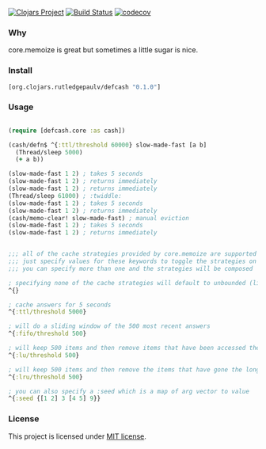 [![Clojars Project](https://img.shields.io/clojars/v/org.clojars.rutledgepaulv/defcash.svg)](https://clojars.org/org.clojars.rutledgepaulv/defcash)
[![Build Status](https://travis-ci.com/RutledgePaulV/defcash.svg?branch=master)](https://travis-ci.com/RutledgePaulV/defcash)
[![codecov](https://codecov.io/gh/RutledgePaulV/defcash/branch/master/graph/badge.svg)](https://codecov.io/gh/RutledgePaulV/defcash)

### Why

core.memoize is great but sometimes a little sugar is nice. 


### Install

```clojure
[org.clojars.rutledgepaulv/defcash "0.1.0"]
```


### Usage

```clojure 

(require [defcash.core :as cash])

(cash/defn$ ^{:ttl/threshold 60000} slow-made-fast [a b]
  (Thread/sleep 5000)
  (+ a b))

(slow-made-fast 1 2) ; takes 5 seconds
(slow-made-fast 1 2) ; returns immediately
(slow-made-fast 1 2) ; returns immediately
(Thread/sleep 61000) ; :twiddle:
(slow-made-fast 1 2) ; takes 5 seconds
(slow-made-fast 1 2) ; returns immediately
(cash/memo-clear! slow-made-fast) ; manual eviction
(slow-made-fast 1 2) ; takes 5 seconds
(slow-made-fast 1 2) ; returns immediately


;;; all of the cache strategies provided by core.memoize are supported
;;; just specify values for these keywords to toggle the strategies on
;;; you can specify more than one and the strategies will be composed

; specifying none of the cache strategies will default to unbounded (like clojure.core/memoize)
^{}

; cache answers for 5 seconds
^{:ttl/threshold 5000}

; will do a sliding window of the 500 most recent answers
^{:fifo/threshold 500}

; will keep 500 items and then remove items that have been accessed the least number of times
^{:lu/threshold 500} 

; will keep 500 items and then remove the items that have gone the longest without use
^{:lru/threshold 500}

; you can also specify a :seed which is a map of arg vector to value
^{:seed {[1 2] 3 [4 5] 9}}

```

### License
This project is licensed under [MIT license](http://opensource.org/licenses/MIT).


